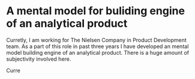 # A mental model for buliding engine of an analytical product

Curretly, I am working for The Nielsen Company in Product Development team. As a part of this role in past three years I have developed an mental model building engine of an analytical product. There is a huge amount of subjectivity involved here. 

Curre
<!--stackedit_data:
eyJoaXN0b3J5IjpbMTU0NzIzMTYxNiwtMjA4ODc0NjYxMl19
-->
